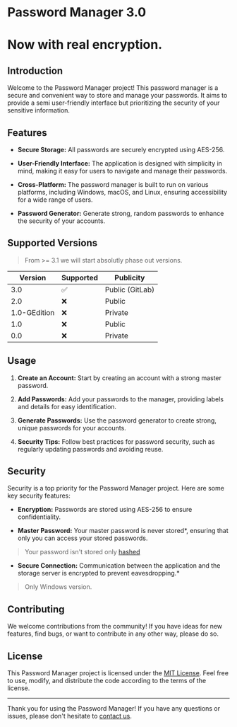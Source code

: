 # Password Manager 3.0  
# Now with real encryption.
## Introduction

Welcome to the Password Manager project! This password manager is a secure and convenient way to store and manage your passwords. It aims to provide a semi user-friendly interface but prioritizing the security of your sensitive information.

## Features

- **Secure Storage:** All passwords are securely encrypted using AES-256.
  
- **User-Friendly Interface:** The application is designed with simplicity in mind, making it easy for users to navigate and manage their passwords.

- **Cross-Platform:** The password manager is built to run on various platforms, including Windows, macOS, and Linux, ensuring accessibility for a wide range of users.

- **Password Generator:** Generate strong, random passwords to enhance the security of your accounts.


## Supported Versions  

> From >= 3.1 we will start absolutly phase out versions.

| Version | Supported          | Publicity          |
| ------- | ------------------ | ------------------ |
| 3.0   | ✅ | Public (GitLab) |
| 2.0   | ❌ | Public |
| 1.0-GEdition   | ❌                |Private|
| 1.0   | ❌ |Public|
| 0.0  | ❌                |Private|

## Usage

1. **Create an Account:** Start by creating an account with a strong master password.

2. **Add Passwords:** Add your passwords to the manager, providing labels and details for easy identification.

3. **Generate Passwords:** Use the password generator to create strong, unique passwords for your accounts.

5. **Security Tips:** Follow best practices for password security, such as regularly updating passwords and avoiding reuse.

## Security

Security is a top priority for the Password Manager project. Here are some key security features:

- **Encryption:** Passwords are stored using AES-256 to ensure confidentiality.

- **Master Password:** Your master password is never stored*, ensuring that only you can access your stored passwords.  
>Your password isn't stored only [hashed](https://en.wikipedia.org/wiki/Hash_function)

- **Secure Connection:** Communication between the application and the storage server is encrypted to prevent eavesdropping.*  
> Only Windows version.

## Contributing

We welcome contributions from the community! If you have ideas for new features, find bugs, or want to contribute in any other way, please do so.

## License

This Password Manager project is licensed under the [MIT License](LICENSE). Feel free to use, modify, and distribute the code according to the terms of the license.

---

Thank you for using the Password Manager! If you have any questions or issues, please don't hesitate to [contact us](mailto:support@pacsoft.xyz).
